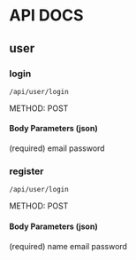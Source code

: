 

# API DOCS

## user

### login

```
/api/user/login
```

METHOD: POST

#### Body Parameters (json)

(required)
    email
    password


### register

```
/api/user/login
```

METHOD: POST

#### Body Parameters (json)

(required)
    name
    email
    password

